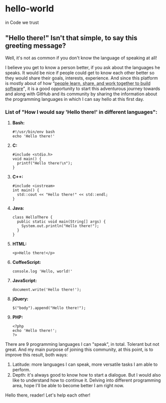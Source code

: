 # hello-world
in Code we trust

<h2>"Hello there!" Isn't that simple, to say this greeting message? </h2>
<p>Well, it's not as common if you don't know the language of speaking at all! </p>
<p>I believe you get to know a person better, if you ask about the languages he speaks. It would be nice if people could get to know each other better so they would share their goals, interests, experience. And since this platform is mostly about of how <q><abbr title="https://github.com/about">people learn, share, and work together to build software</abbr></q>, it is a good opportunity to start this adventurous journey towards and along with GitHub and its community by sharing the information about the programming languages in which I can say hello at this first day. </p>
<h3>List of "How I would say 'Hello there!' in different languages": </h3>
<ol>
<li><b>Bash:</b></li>
<pre><code>#!/usr/bin/env bash 
echo 'Hello there!'</code></pre>

<li><b>C:</b></li>
<pre><code>#include &lt;stdio.h&gt; 
void main() {
  printf("Hello there!\n");
}</code></pre>

<li><b>C++:</b></li>
<pre><code>#include &lt;iostream&gt;
int main() { 
  std::cout << "Hello there!" << std::endl;
}</code></pre>

<li><b>Java:</b></li>
<pre><code>class HelloThere {
  public static void main(String[] args) {
    System.out.println("Hello there!");
  }
}</code></pre>
  
<li><b>HTML:</b></li>
<pre><code>&lt;p&gt;Hello there!&lt;/p&gt;</code></pre>

<li><b>CoffeeScript:</b></li>
<pre><code>console.log 'Hello, world!'</code></pre>
  
<li><b>JavaScript:</b></li>
<pre><code>document.write('Hello there!');</code></pre>
  
<li><b>jQuery:</b></li>
<pre><code>$("body").append("Hello there!");</code></pre>

<li><b>PHP:</b></li>
<pre><code>&lt;?php 
echo 'Hello there!'; 
?&gt;</code></pre>
</li>
</ol
  
***
  There are 9 programming languages I can "speak", in total. Tolerant but not great. 
  And my main purpose of joining this community, at this point, is to improve this result, both ways: 
  1. Latitude: more languages I can speak, more versatile tasks I am able to perform.
  2. Depth: it's always good to know how to start a dialogue. But I would also like to understand how to continue it. Delving into different programming area, hope I'll be able to become better I am right now.

Hello there, reader! Let's help each other!    
